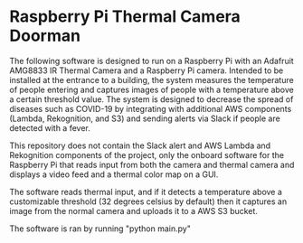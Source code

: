 # Raspberry Pi Thermal Camera Doorman

The following software is designed to run on a Raspberry Pi with an Adafruit AMG8833 IR Thermal Camera and a
Raspberry Pi camera. Intended to be installed at the entrance to a building, the system measures the temperature of 
people entering and captures images of people with a temperature above a certain threshold value. The system is 
designed to decrease the spread of diseases such as COVID-19 by integrating with additional 
AWS components (Lambda, Rekognition, and S3) and sending alerts via Slack if people are detected with a fever. 

This repository does not contain the Slack alert and AWS Lambda and Rekognition components of the project, 
only the onboard software for the Raspberry Pi that reads input from both the camera and thermal camera and displays
a video feed and a thermal color map on a GUI.

The software reads thermal input, and if it detects a temperature above a customizable threshold (32 degrees celsius
by default) then it captures an image from the normal camera and uploads it to a AWS S3 bucket.

The software is ran by running "python main.py"
